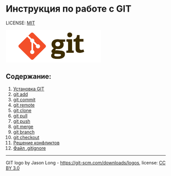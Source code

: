 # Инструкция по работе с GIT

LICENSE: [MIT](./license.md)

<img src="assets/logo-git.png" alt="logo" width=300>

## Содержание:

1. [Установка GIT](content/init.md)
2. [git add](content/add.md)
3. [git commit](content/commit.md)
4. [git remote](content/remote.md)
5. [git clone](content/clone.md)
6. [git pull](content/pull.md)
7. [git push](content/push.md)
8. [git merge](content/merge.md)
9. [git branch](content/branch.md)
10. [git checkout](content/checkout.md)
11. [Решение конфликтов](content/conflict.md)
12. [Файл .gitignore](content/gitignore.md)

---

GIT logo by Jason Long - https://git-scm.com/downloads/logos, license: [CC BY 3.0](https://creativecommons.org/licenses/by/3.0/)
